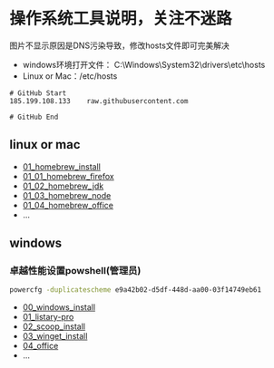 # 操作系统工具说明，关注不迷路

图片不显示原因是DNS污染导致，修改hosts文件即可完美解决

- windows环境打开文件： C:\Windows\System32\drivers\etc\hosts
- Linux or Mac：/etc/hosts

```hosts
# GitHub Start
185.199.108.133    raw.githubusercontent.com

# GitHub End
```

## linux or mac

- [01_homebrew_install](./linux%20or%20mac/01_homebrew_install/README.md)
- [01_01_homebrew_firefox](./linux%20or%20mac/01_homebrew_install/01_01_homebrew_firefox/README.md)
- [01_02_homebrew_jdk](./linux%20or%20mac/01_homebrew_install/01_02_homebrew_jdk/README.md)
- [01_03_homebrew_node](./linux%20or%20mac/01_homebrew_install/01_03_homebrew_node/README.md)
- [01_04_homebrew_office](./linux%20or%20mac/01_homebrew_install/01_04_homebrew_office/README.md)
- ...

## windows

### 卓越性能设置powshell(管理员)


```sh
powercfg -duplicatescheme e9a42b02-d5df-448d-aa00-03f14749eb61
```
- [00_windows_install](./windows/00_windows_install/README.md)
- [01_listary-pro](./windows/01_Listary-pro/README.md)
- [02_scoop_install](./windows/02_scoop_install/README.md)
- [03_winget_install](./windows/03_winget_install/README.md)
- [04_office](./windows/04_office/README.md)
- ...
